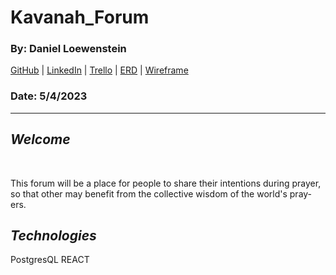 # Kavanah_Forum

### By: Daniel Loewenstein

[GitHub](https://github.com/loewenst) | [LinkedIn](https://www.linkedin.com/in/daniel-loewenstein-849a67213/) | [Trello](https://trello.com/b/KvOvIS42/kavana-forum) | [ERD](https://i.imgur.com/O3c6AUA.png) | [Wireframe](https://drive.google.com/file/d/1D_CCXOO7o1sJX71q0dJEXDj1bT-SIqbW/view?usp=sharing)

### Date: 5/4/2023

---

## _**Welcome**_

</br>

This forum will be a place for people to share their intentions during prayer, so that other may benefit from the collective wisdom of the world's pray-ers.

## _**Technologies**_

PostgresQL
REACT
